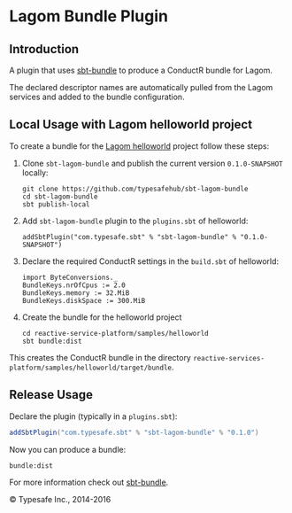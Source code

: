 # Lagom Bundle Plugin

## Introduction

A plugin that uses [sbt-bundle](https://github.com/sbt/sbt-bundle) to produce a ConductR bundle for Lagom.

The declared descriptor names are automatically pulled from the Lagom services and added to the bundle configuration.   

## Local Usage with Lagom helloworld project

To create a bundle for the [Lagom helloworld](https://github.com/typesafehub/reactive-services-platform/tree/master/samples/helloworld) project follow these steps:

1. Clone `sbt-lagom-bundle` and publish the current version `0.1.0-SNAPSHOT` locally:
 
    ```
    git clone https://github.com/typesafehub/sbt-lagom-bundle
    cd sbt-lagom-bundle
    sbt publish-local
    ```
2. Add `sbt-lagom-bundle` plugin to the `plugins.sbt` of helloworld:

    ```
    addSbtPlugin("com.typesafe.sbt" % "sbt-lagom-bundle" % "0.1.0-SNAPSHOT")
    ```
3. Declare the required ConductR settings in the `build.sbt` of helloworld:

    ```
    import ByteConversions._
    BundleKeys.nrOfCpus := 2.0
    BundleKeys.memory := 32.MiB
    BundleKeys.diskSpace := 300.MiB
    ```
4. Create the bundle for the helloworld project
    
    ```
    cd reactive-service-platform/samples/helloworld
    sbt bundle:dist
    ```
    
This creates the ConductR bundle in the directory `reactive-services-platform/samples/helloworld/target/bundle`.    

## Release Usage

Declare the plugin (typically in a `plugins.sbt`):

```scala
addSbtPlugin("com.typesafe.sbt" % "sbt-lagom-bundle" % "0.1.0")
```

Now you can produce a bundle:

```
bundle:dist
```

For more information check out [sbt-bundle](https://github.com/sbt/sbt-bundle).

&copy; Typesafe Inc., 2014-2016